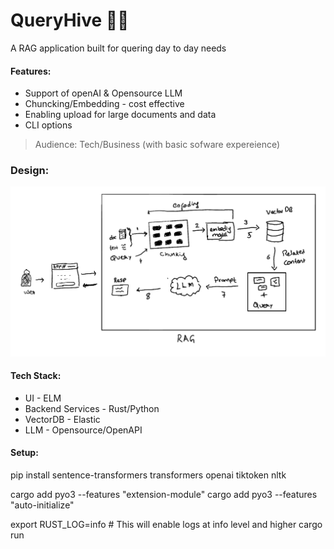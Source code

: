 # QueryHive 🧠✨
A RAG application built for quering day to day needs

#### Features:
 * Support of openAI & Opensource LLM
 * Chuncking/Embedding - cost effective
 * Enabling upload for large documents and data
 * CLI options


 > Audience: Tech/Business (with basic sofware expereience)

### Design:

![Flow Diagram](./samples/design.png)

#### Tech Stack:

* UI - ELM
* Backend Services - Rust/Python
* VectorDB - Elastic
* LLM - Opensource/OpenAPI



#### Setup:


pip install sentence-transformers transformers openai tiktoken nltk


cargo add pyo3 --features "extension-module"
cargo add pyo3 --features "auto-initialize"


export RUST_LOG=info  # This will enable logs at info level and higher
cargo run
